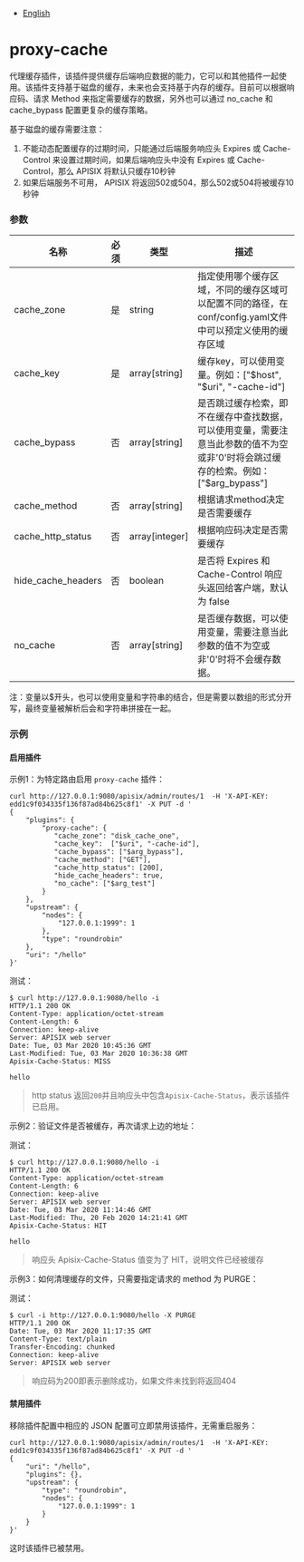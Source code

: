 <!--
#
# Licensed to the Apache Software Foundation (ASF) under one or more
# contributor license agreements.  See the NOTICE file distributed with
# this work for additional information regarding copyright ownership.
# The ASF licenses this file to You under the Apache License, Version 2.0
# (the "License"); you may not use this file except in compliance with
# the License.  You may obtain a copy of the License at
#
#     http://www.apache.org/licenses/LICENSE-2.0
#
# Unless required by applicable law or agreed to in writing, software
# distributed under the License is distributed on an "AS IS" BASIS,
# WITHOUT WARRANTIES OR CONDITIONS OF ANY KIND, either express or implied.
# See the License for the specific language governing permissions and
# limitations under the License.
#
-->

- [English](../../plugins/proxy-cache.md)

# proxy-cache

代理缓存插件，该插件提供缓存后端响应数据的能力，它可以和其他插件一起使用。该插件支持基于磁盘的缓存，未来也会支持基于内存的缓存。目前可以根据响应码、请求 Method 来指定需要缓存的数据，另外也可以通过 no_cache 和 cache_bypass 配置更复杂的缓存策略。

基于磁盘的缓存需要注意：
1. 不能动态配置缓存的过期时间，只能通过后端服务响应头 Expires 或 Cache-Control 来设置过期时间，如果后端响应头中没有 Expires 或 Cache-Control，那么 APISIX 将默认只缓存10秒钟
2. 如果后端服务不可用， APISIX 将返回502或504，那么502或504将被缓存10秒钟

### 参数

|名称    |必须|类型|描述|
|------- |-----|------|------|
|cache_zone|是|string|指定使用哪个缓存区域，不同的缓存区域可以配置不同的路径，在conf/config.yaml文件中可以预定义使用的缓存区域|
|cache_key|是|array[string]|缓存key，可以使用变量。例如：["$host", "$uri", "-cache-id"]|
|cache_bypass|否|array[string]|是否跳过缓存检索，即不在缓存中查找数据，可以使用变量，需要注意当此参数的值不为空或非'0'时将会跳过缓存的检索。例如：["$arg_bypass"]|
|cache_method|否|array[string]|根据请求method决定是否需要缓存|
|cache_http_status|否|array[integer]|根据响应码决定是否需要缓存|
|hide_cache_headers|否|boolean|是否将 Expires 和 Cache-Control 响应头返回给客户端，默认为 false|
|no_cache|否|array[string]|是否缓存数据，可以使用变量，需要注意当此参数的值不为空或非'0'时将不会缓存数据。|

注：变量以$开头，也可以使用变量和字符串的结合，但是需要以数组的形式分开写，最终变量被解析后会和字符串拼接在一起。

### 示例

#### 启用插件

示例1：为特定路由启用 `proxy-cache` 插件：

```shell
curl http://127.0.0.1:9080/apisix/admin/routes/1  -H 'X-API-KEY: edd1c9f034335f136f87ad84b625c8f1' -X PUT -d '
{
    "plugins": {
        "proxy-cache": {
           "cache_zone": "disk_cache_one",
           "cache_key":  ["$uri", "-cache-id"],
           "cache_bypass": ["$arg_bypass"],
           "cache_method": ["GET"],
           "cache_http_status": [200],
           "hide_cache_headers": true,
           "no_cache": ["$arg_test"]
        }
    },
    "upstream": {
        "nodes": {
            "127.0.0.1:1999": 1
        },
        "type": "roundrobin"
    },
    "uri": "/hello"
}'
```

测试：

```shell
$ curl http://127.0.0.1:9080/hello -i
HTTP/1.1 200 OK
Content-Type: application/octet-stream
Content-Length: 6
Connection: keep-alive
Server: APISIX web server
Date: Tue, 03 Mar 2020 10:45:36 GMT
Last-Modified: Tue, 03 Mar 2020 10:36:38 GMT
Apisix-Cache-Status: MISS

hello
```

> http status 返回`200`并且响应头中包含`Apisix-Cache-Status`，表示该插件已启用。

示例2：验证文件是否被缓存，再次请求上边的地址：

测试：

```shell
$ curl http://127.0.0.1:9080/hello -i
HTTP/1.1 200 OK
Content-Type: application/octet-stream
Content-Length: 6
Connection: keep-alive
Server: APISIX web server
Date: Tue, 03 Mar 2020 11:14:46 GMT
Last-Modified: Thu, 20 Feb 2020 14:21:41 GMT
Apisix-Cache-Status: HIT

hello
```

> 响应头  Apisix-Cache-Status 值变为了 HIT，说明文件已经被缓存

示例3：如何清理缓存的文件，只需要指定请求的 method 为 PURGE：

测试：

```shell
$ curl -i http://127.0.0.1:9080/hello -X PURGE
HTTP/1.1 200 OK
Date: Tue, 03 Mar 2020 11:17:35 GMT
Content-Type: text/plain
Transfer-Encoding: chunked
Connection: keep-alive
Server: APISIX web server
```

> 响应码为200即表示删除成功，如果文件未找到将返回404

#### 禁用插件

移除插件配置中相应的 JSON 配置可立即禁用该插件，无需重启服务：

```shell
curl http://127.0.0.1:9080/apisix/admin/routes/1  -H 'X-API-KEY: edd1c9f034335f136f87ad84b625c8f1' -X PUT -d '
{
    "uri": "/hello",
    "plugins": {},
    "upstream": {
        "type": "roundrobin",
        "nodes": {
            "127.0.0.1:1999": 1
        }
    }
}'
```

这时该插件已被禁用。
